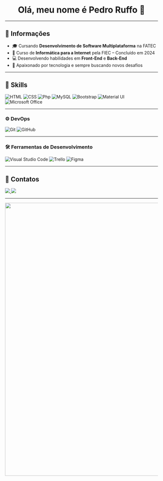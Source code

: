 <h1 align="center">Olá, meu nome é Pedro Ruffo 👋</h1>

---

## 🚩 Informações

<p align="left">
  
- 🎓 Cursando **Desenvolvimento de Software Multiplataforma** na FATEC  
- 📅 Curso de **Informática para a Internet** pela FIEC – Concluído em 2024  
- 💻 Desenvolvendo habilidades em **Front-End** e **Back-End**  
- 🚀 Apaixonado por tecnologia e sempre buscando novos desafios  
</p>

---

## 🎯 Skills

![HTML](https://img.shields.io/badge/HTML5-E34F26?style=for-the-badge&logo=html5&logoColor=white)
![CSS](https://img.shields.io/badge/CSS3-1572B6?style=for-the-badge&logo=css3&logoColor=white)
![Php](https://img.shields.io/badge/PHP-777BB4?style=for-the-badge&logo=php&logoColor=white)
![MySQL](https://img.shields.io/badge/MySQL-4479A1?style=for-the-badge&logo=mysql&logoColor=white)
![Bootstrap](https://img.shields.io/badge/Bootstrap-7952B3?style=for-the-badge&logo=bootstrap&logoColor=white)
![Material UI](https://img.shields.io/badge/MUI-007FFF?style=for-the-badge&logo=mui&logoColor=white)
![Microsoft Office](https://img.shields.io/badge/Microsoft_Office-D83B01?style=for-the-badge&logo=microsoft-office&logoColor=white)

---

### ⚙️ DevOps

![Git](https://img.shields.io/badge/Git-F05032?style=for-the-badge&logo=git&logoColor=white)
![GitHub](https://img.shields.io/badge/GitHub-181717?style=for-the-badge&logo=github&logoColor=white)

---

### 🛠️ Ferramentas de Desenvolvimento

![Visual Studio Code](https://img.shields.io/badge/Visual_Studio_Code-007ACC?style=for-the-badge&logo=visual-studio-code&logoColor=white)
![Trello](https://img.shields.io/badge/Trello-0052CC?style=for-the-badge&logo=trello&logoColor=white)
![Figma](https://img.shields.io/badge/Figma-F24E1E?style=for-the-badge&logo=figma&logoColor=white)

---

## 💼 Contatos

<div align="left">
  <a href="https://www.instagram.com/opedroruffo" target="_blank">
    <img src="https://img.shields.io/badge/-Instagram-%23E4405F?style=for-the-badge&logo=instagram&logoColor=white">
  </a>
  <a href="mailto:ph.ruffo.dev@gmail.com">
    <img src="https://img.shields.io/badge/-Gmail-%23333?style=for-the-badge&logo=gmail&logoColor=white">
  </a>
</div>

---

<img src="https://raw.githubusercontent.com/abhisheknaiidu/abhisheknaiidu/master/code.gif" align="right" width="900"/>


